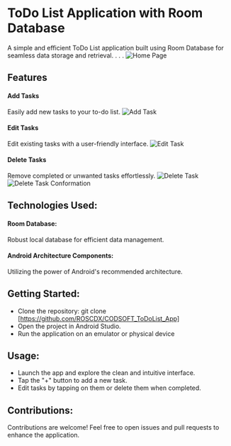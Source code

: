 
# ToDo List Application with Room Database

A simple and efficient ToDo List application built using Room Database for seamless data storage and retrieval.
.
.
.
![Home Page](https://github.com/ROSCDX/CODSOFT_ToDoList_App/blob/master/Todo%20List%20app%20SS/Home_screen.jpg)


## Features

#### Add Tasks
Easily add new tasks to your to-do list.
![Add Task](https://github.com/ROSCDX/CODSOFT_ToDoList_App/blob/master/Todo%20List%20app%20SS/Add_task.jpg)
#### Edit Tasks
Edit existing tasks with a user-friendly interface.
![Edit Task](https://github.com/ROSCDX/CODSOFT_ToDoList_App/blob/master/Todo%20List%20app%20SS/edit_screen.jpg)
#### Delete Tasks
Remove completed or unwanted tasks effortlessly.
![Delete Task](https://github.com/ROSCDX/CODSOFT_ToDoList_App/blob/master/Todo%20List%20app%20SS/delete_swipe.jpgf)
![Delete Task Conformation](https://github.com/ROSCDX/CODSOFT_ToDoList_App/blob/master/Todo%20List%20app%20SS/delete_conformation.jpg)
## Technologies Used:
#### Room Database:
Robust local database for efficient data management.
#### Android Architecture Components:
Utilizing the power of Android's recommended architecture.

## Getting Started:

- Clone the repository: git clone [https://github.com/ROSCDX/CODSOFT_ToDoList_App]
- Open the project in Android Studio.
- Run the application on an emulator or physical device

## Usage:

- Launch the app and explore the clean and intuitive interface.
- Tap the "+" button to add a new task.
- Edit tasks by tapping on them or delete them when completed.

## Contributions:

Contributions are welcome! Feel free to open issues and pull requests to enhance the application.
